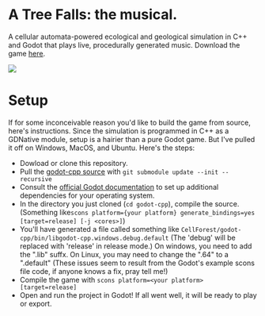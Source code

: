 # A Tree Falls: the musical.

A cellular automata-powered ecological and geological simulation in C++ and Godot that plays live, procedurally generated music. Download the game [here](https://ailanthus.itch.io/forest).

<img src="img/demo.gif">

# Setup
If for some inconceivable reason you'd like to build the game from source, here's instructions. Since the simulation is programmed in C++ as a GDNative module, setup is a hairier than a pure Godot game. But I've pulled it off on Windows, MacOS, and Ubuntu. Here's the steps:
* Dowload or clone this repository.
* Pull the [godot-cpp source](https://github.com/GodotNativeTools/godot-cpp) with `git submodule update --init --recursive`
* Consult the [official Godot documentation](https://docs.godotengine.org/en/stable/tutorials/plugins/gdnative/gdnative-cpp-example.html) to set up additional dependencies for your operating system.
* In the directory you just cloned (`cd godot-cpp`), compile the source. (Something like`scons platform={your platform} generate_bindings=yes [target=release] [-j <cores>]`)
* You'll have generated a file called something like `CellForest/godot-cpp/bin/libgodot-cpp.windows.debug.default` (The 'debug' will be replaced with 'release' in release mode.) On windows, you need to add the ".lib" suffx. On Linux, you may need to change the ".64" to a ".default" (These issues seem to result from the Godot's example scons file code, if anyone knows a fix, pray tell me!)
* Compile the game with `scons platform=<your platform> [target=release]`
* Open and run the project in Godot! If all went well, it will be ready to play or export.
